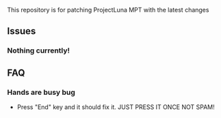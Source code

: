 This repository is for patching ProjectLuna MPT with the latest changes

## Issues
### Nothing currently!

##  FAQ
### Hands are busy bug
- Press "End" key and it should fix it. JUST PRESS IT ONCE NOT SPAM!
